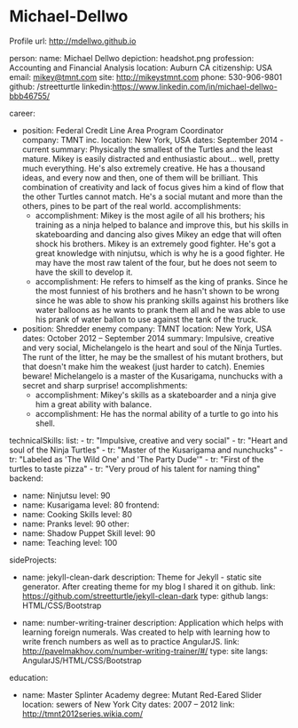 # Michael-Dellwo
Profile
url: http://mdellwo.github.io



person:
  name: Michael Dellwo
  depiction: headshot.png
  profession: Accounting and Financial Analysis 
  location: Auburn CA
  citizenship: USA
  email: mikey@tmnt.com
  site: http://mikeystmnt.com
  phone: 530-906-9801
  github: /streetturtle
  linkedin:https://www.linkedin.com/in/michael-dellwo-bbb46755/

career:
 - position: Federal Credit Line Area Program Coordinator  
   company: TMNT inc.
   location: New York, USA
   dates: September 2014 - current
   summary: Physically the smallest of the Turtles and the least mature. Mikey is easily distracted and enthusiastic about... well, pretty much everything. He's also extremely creative. He has a thousand ideas, and every now and then, one of them will be brilliant. This combination of creativity and lack of focus gives him a kind of flow that the other Turtles cannot match. He's a social mutant and more than the others, pines to be part of the real world.
   accomplishments:
    - accomplishment: Mikey is the most agile of all his brothers; his training as a ninja helped to balance and improve this, but his skills in skateboarding and dancing also gives Mikey an edge that will often shock his brothers. Mikey is an extremely good fighter. He's got a great knowledge with ninjutsu, which is why he is a good fighter. He may have the most raw talent of the four, but he does not seem to have the skill to develop it.
    - accomplishment: He refers to himself as the king of pranks. Since he the most funniest of his brothers and he hasn't shown to be wrong since he was able to show his pranking skills against his brothers like water balloons as he wants to prank them all and he was able to use his prank of water ballon to use against the tank of the truck.
 - position: Shredder enemy
   company: TMNT
   location: New York, USA
   dates: October 2012 – September 2014
   summary: Impulsive, creative and very social, Michelangelo is the heart and soul of the Ninja Turtles. The runt of the litter, he may be the smallest of his mutant brothers, but that doesn't make him the weakest (just harder to catch). Enemies beware! Michelangelo is a master of the Kusarigama, nunchucks with a secret and sharp surprise!
   accomplishments:
    - accomplishment: Mikey's skills as a skateboarder and a ninja give him a great ability with balance.
    - accomplishment: He has the normal ability of a turtle to go into his shell.

technicalSkills:
  list:
    - tr: "Impulsive, creative and very social"
    - tr: "Heart and soul of the Ninja Turtles"
    - tr: "Master of the Kusarigama and nunchucks"
    - tr: "Labeled as 'The Wild One' and 'The Party Dude'"
    - tr: "First of the turtles to taste pizza"
    - tr: "Very proud of his talent for naming thing"
  backend:
   - name: Ninjutsu
     level: 90
   - name: Kusarigama
     level: 80
  frontend:
   - name: Cooking Skills
     level: 80
   - name: Pranks
     level: 90
  other:
   - name: Shadow Puppet Skill
     level: 90
   - name: Teaching
     level: 100

sideProjects:
  - name: jekyll-clean-dark
    description: Theme for Jekyll - static site generator. After creating theme for my blog I shared it on github.
    link: https://github.com/streetturtle/jekyll-clean-dark
    type: github
    langs: HTML/CSS/Bootstrap

  - name: number-writing-trainer
    description: Application which helps with learning foreign numerals. Was created to help with learning how to write french numbers as well as to practice AngularJS.
    link: http://pavelmakhov.com/number-writing-trainer/#/
    type: site
    langs: AngularJS/HTML/CSS/Bootstrap

education:
  - name: Master Splinter Academy
    degree: Mutant Red-Eared Slider
    location: sewers of New York City
    dates: 2007 – 2012
    link: http://tmnt2012series.wikia.com/
